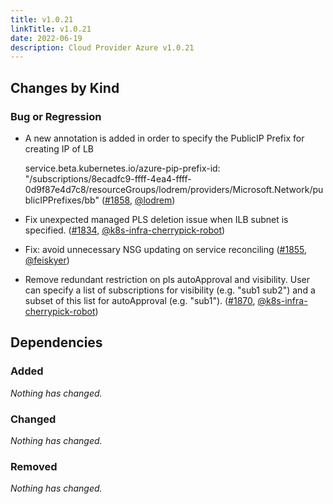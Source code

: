```yaml
---
title: v1.0.21
linkTitle: v1.0.21
date: 2022-06-19
description: Cloud Provider Azure v1.0.21
---
```



## Changes by Kind

### Bug or Regression

- A new annotation is added in order to specify the PublicIP Prefix for creating IP of LB
  
  service.beta.kubernetes.io/azure-pip-prefix-id: "/subscriptions/8ecadfc9-ffff-4ea4-ffff-0d9f87e4d7c8/resourceGroups/lodrem/providers/Microsoft.Network/publicIPPrefixes/bb" ([#1858](https://github.com/kubernetes-sigs/cloud-provider-azure/pull/1858), [@lodrem](https://github.com/lodrem))
- Fix unexpected managed PLS deletion issue when ILB subnet is specified. ([#1834](https://github.com/kubernetes-sigs/cloud-provider-azure/pull/1834), [@k8s-infra-cherrypick-robot](https://github.com/k8s-infra-cherrypick-robot))
- Fix: avoid unnecessary NSG updating on service reconciling ([#1855](https://github.com/kubernetes-sigs/cloud-provider-azure/pull/1855), [@feiskyer](https://github.com/feiskyer))
- Remove redundant restriction on pls autoApproval and visibility.
  User can specify a list of subscriptions for visibility (e.g. "sub1 sub2") and a subset of this list for autoApproval (e.g. "sub1"). ([#1870](https://github.com/kubernetes-sigs/cloud-provider-azure/pull/1870), [@k8s-infra-cherrypick-robot](https://github.com/k8s-infra-cherrypick-robot))

## Dependencies

### Added
_Nothing has changed._

### Changed
_Nothing has changed._

### Removed
_Nothing has changed._
